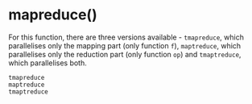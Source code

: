 # mapreduce()

For this function, there are three versions available - `tmapreduce`, which parallelises only the mapping part (only function `f`), `maptreduce`, which parallelises only the reduction part (only function `op`) and `tmaptreduce`, which parallelises both.

```@docs
tmapreduce
maptreduce
tmaptreduce
```
